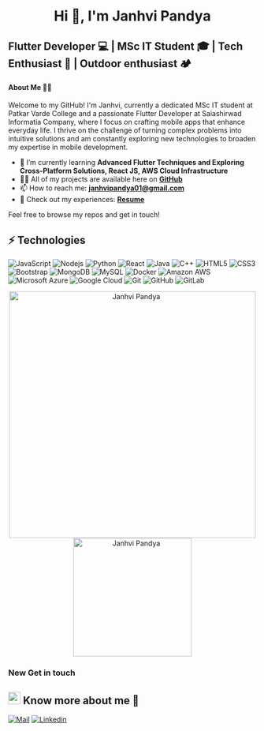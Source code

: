 <h1 align="center">Hi 👋, I'm Janhvi Pandya</h1>

## Flutter Developer 💻 | MSc IT Student 🎓 | Tech Enthusiast 🚀 | Outdoor enthusiast 🏕️

#### About Me 🙋‍♀️
Welcome to my GitHub! I'm Janhvi, currently a dedicated MSc IT student at Patkar Varde College and a passionate Flutter Developer at Saiashirwad Informatia Company, where I focus on crafting mobile apps that enhance everyday life. I thrive on the challenge of turning complex problems into intuitive solutions and am constantly exploring new technologies to broaden my expertise in mobile development.

- 🌱 I’m currently learning **Advanced Flutter Techniques and Exploring Cross-Platform Solutions, React JS, AWS Cloud Infrastructure**
- 👨‍💻 All of my projects are available here on **[GitHub](https://github.com/janhvipandya)**
- 📫 How to reach me: **janhvipandya01@gmail.com**
- 📄 Check out my experiences: **[Resume]()**
  
Feel free to browse my repos and get in touch!

## ⚡ Technologies

![JavaScript](https://img.shields.io/badge/-JavaScript-black?style=flat-square&logo=javascript)
![Nodejs](https://img.shields.io/badge/-Nodejs-black?style=flat-square&logo=Node.js)
![Python](https://img.shields.io/badge/-Python-black?style=flat-square&logo=Python)
![React](https://img.shields.io/badge/-React-black?style=flat-square&logo=react)
![Java](https://img.shields.io/badge/-java-E34A86?style=flat-square&logo=java)
![C++](https://img.shields.io/badge/-C++-00599C?style=flat-square&logo=c)
![HTML5](https://img.shields.io/badge/-HTML5-E34F26?style=flat-square&logo=html5&logoColor=white)
![CSS3](https://img.shields.io/badge/-CSS3-1572B6?style=flat-square&logo=css3)
![Bootstrap](https://img.shields.io/badge/-Bootstrap-563D7C?style=flat-square&logo=bootstrap)
![MongoDB](https://img.shields.io/badge/-MongoDB-black?style=flat-square&logo=mongodb)
![MySQL](https://img.shields.io/badge/-MySQL-black?style=flat-square&logo=mysql)
![Docker](https://img.shields.io/badge/-Docker-black?style=flat-square&logo=docker)
![Amazon AWS](https://img.shields.io/badge/Amazon%20AWS-232F3E?style=flat-square&logo=amazon-aws)
![Microsoft Azure](https://img.shields.io/badge/Microsoft%20Azure-232F7E?style=flat-square&logo=microsoft-azure)
![Google Cloud](https://img.shields.io/badge/Google%20Cloud-black?style=flat-square&logo=google-cloud)
![Git](https://img.shields.io/badge/-Git-black?style=flat-square&logo=git)
![GitHub](https://img.shields.io/badge/-GitHub-181717?style=flat-square&logo=github)
![GitLab](https://img.shields.io/badge/-GitLab-FCA121?style=flat-square&logo=gitlab)

<p align="center">
    <a href="https://github.com/janhvipandya"><img src="https://github-profile-summary-cards.vercel.app/api/cards/profile-details?username=JanhviPandya&theme=tokyonight&hide_border=true" width="500" 
alt="Janhvi Pandya"/></a>
<a href="https://github.com/janhvipandya"><img src="https://github-readme-stats.vercel.app/api/top-langs?username=janhvipandya&show_icons=true&hide_border=true&locale=en&layout=compact&theme=tokyonight" width="240" alt="Janhvi Pandya"/></a>
</p>

### New Get in touch
## <img src="https://media.tenor.com/images/7e96d994f29b388f63f7aa77ff2bea78/tenor.gif" width="25"> <b> Know more about me 👋</b>
  
[![Mail](https://img.shields.io/badge/-Say%20Hi!-black?style=for-the-badge&logo=gmail)](mailto:janhvipandya01@gmail.com)
[![Linkedin](https://img.shields.io/badge/-LinkedIn-black?style=for-the-badge&logo=Linkedin)](https://www.linkedin.com/in/janhvipandya/)

